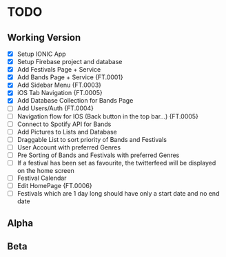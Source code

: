 # TODO

## Working Version

- [x] Setup IONIC App
- [x] Setup Firebase project and database
- [x] Add Festivals Page + Service
- [x] Add Bands Page + Service {FT.0001}
- [x] Add Sidebar Menu {FT.0003}
- [x] iOS Tab Navigation {FT.0005} 
- [X] Add Database Collection for Bands Page
- [ ] Add Users/Auth {FT.0004}
- [ ] Navigation flow for IOS (Back button in the top bar...) {FT.0005}
- [ ] Connect to Spotify API for Bands
- [ ] Add Pictures to Lists and Database
- [ ] Draggable List to sort priority of Bands and Festivals
- [ ] User Account with preferred Genres
- [ ] Pre Sorting of Bands and Festivals with preferred Genres
- [ ] If a festival has been set as favourite, the twitterfeed will be displayed on the home screen
- [ ] Festival Calendar
- [ ] Edit HomePage {FT.0006}
- [ ] Festivals which are 1 day long should have only a start date and no end date

## Alpha

## Beta
